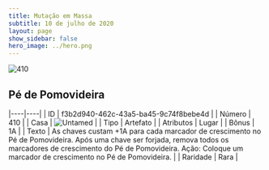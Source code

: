 ```yaml
---
title: Mutação em Massa
subtitle: 10 de julho de 2020
layout: page
show_sidebar: false
hero_image: ../hero.png
---
```


![410](https://cdn.keyforgegame.com/media/card_front/pt/479_410_XG4Q8MG339PG_pt.png)

## Pé de Pomovideira

|----|----|
| ID | f3b2d940-462c-43a5-ba45-9c74f8bebe4d |
| Número | 410 |
| Casa | ![Untamed](https://archonarcana.com/images/thumb/b/bd/Untamed.png/22px-Untamed.png "Indomados") |
| Tipo | Artefato |
| Atributos | Lugar |
| Bônus | 1A |
| Texto | As chaves custam +1A para cada marcador  de crescimento no Pé de Pomovideira.  Após uma chave ser forjada, remova todos os marcadores de crescimento do Pé de Pomovideira.  Ação: Coloque um marcador de crescimento  no Pé de Pomovideira. |
| Raridade | Rara |
